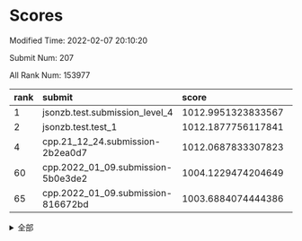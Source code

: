 # Scores

Modified Time: 2022-02-07 20:10:20

Submit Num: 207

All Rank Num: 153977

| rank |               submit               |       score        |       sigma        | pk_num |
| :--- | :--------------------------------- | :----------------- | :----------------- | :----- |
| 1    | jsonzb.test.submission_level_4     | 1012.9951323833567 | 0.7794018511571992 | 2976   |
| 2    | jsonzb.test.test_1                 | 1012.1877756117841 | 0.8086380048351589 | 2975   |
| 4    | cpp.21_12_24.submission-2b2ea0d7   | 1012.0687833307823 | 0.7958645163666742 | 2976   |
| 60   | cpp.2022_01_09.submission-5b0e3de2 | 1004.1229474204649 | 0.7101595918442674 | 2975   |
| 65   | cpp.2022_01_09.submission-816672bd | 1003.6884074444386 | 0.7261833415477466 | 2973   |


<details>
<summary>全部</summary>

| rank |                 submit                 |       score        |       sigma        | pk_num |
| :--- | :------------------------------------- | :----------------- | :----------------- | :----- |
| 1    | jsonzb.test.submission_level_4         | 1012.9951323833567 | 0.7794018511571992 | 2976   |
| 2    | jsonzb.test.test_1                     | 1012.1877756117841 | 0.8086380048351589 | 2975   |
| 3    | gobigger.level_3.submission_level_3_18 | 1012.0807600111851 | 0.7791366983288932 | 2977   |
| 4    | cpp.21_12_24.submission-2b2ea0d7       | 1012.0687833307823 | 0.7958645163666742 | 2976   |
| 5    | gobigger.level_3.submission_level_3_48 | 1011.3330808406745 | 0.7663153195633926 | 2972   |
| 6    | gobigger.level_3.submission_level_3_30 | 1011.2972871034225 | 0.7811723884296926 | 2972   |
| 7    | gobigger.level_3.submission_level_3_8  | 1011.2181565171296 | 0.7573957138352441 | 2977   |
| 8    | gobigger.level_3.submission_level_3_29 | 1011.138226046258  | 0.7681579233991103 | 2969   |
| 9    | gobigger.level_3.submission_level_3_20 | 1010.8626760048331 | 0.7716681023131488 | 2976   |
| 10   | gobigger.level_3.submission_level_3_45 | 1010.5700797625893 | 0.7795775261774025 | 2972   |
| 11   | gobigger.level_3.submission_level_3_5  | 1010.5129978749382 | 0.7633293012476922 | 2974   |
| 12   | gobigger.level_3.submission_level_3_22 | 1010.4538798623905 | 0.7781842375282201 | 2977   |
| 13   | gobigger.level_3.submission_level_3_3  | 1010.4425558662692 | 0.7646341584864224 | 2975   |
| 14   | gobigger.level_3.submission_level_3_37 | 1010.4187215495448 | 0.747254190504308  | 2974   |
| 15   | gobigger.level_3.submission_level_3_24 | 1010.347580278298  | 0.7530797668457954 | 2975   |
| 16   | gobigger.level_3.submission_level_3_1  | 1010.3158127216284 | 0.7795066563721922 | 2977   |
| 17   | gobigger.level_3.submission_level_3_39 | 1010.2670186408903 | 0.7570477316787619 | 2976   |
| 18   | gobigger.level_3.submission_level_3_23 | 1010.2124450779465 | 0.7657981988300041 | 2974   |
| 19   | gobigger.level_3.submission_level_3_40 | 1010.1935225605988 | 0.7456114570477967 | 2979   |
| 20   | gobigger.level_3.submission_level_3_7  | 1010.1441406445177 | 0.7651188974754094 | 2975   |
| 21   | gobigger.level_3.submission_level_3_33 | 1010.1431244514087 | 0.7555872666368252 | 2980   |
| 22   | gobigger.level_3.submission_level_3_9  | 1010.1149674157301 | 0.7414381782986789 | 2974   |
| 23   | gobigger.level_3.submission_level_3_25 | 1010.1148062562197 | 0.773756366937619  | 2978   |
| 24   | gobigger.level_3.submission_level_3_4  | 1010.0996913909627 | 0.7506715621211908 | 2976   |
| 25   | gobigger.level_3.submission_level_3_44 | 1010.0977012444911 | 0.7465653058190945 | 2976   |
| 26   | gobigger.level_3.submission_level_3_26 | 1009.978452665365  | 0.7741887003923995 | 2972   |
| 27   | gobigger.level_3.submission_level_3_27 | 1009.9779982054612 | 0.7795718560819643 | 2973   |
| 28   | gobigger.level_3.submission_level_3_11 | 1009.898234368689  | 0.7579835024853759 | 2974   |
| 29   | gobigger.level_3.submission_level_3_34 | 1009.751580496641  | 0.7629562898463775 | 2976   |
| 30   | gobigger.level_3.submission_level_3_0  | 1009.7429890699186 | 0.7350522712916913 | 2976   |
| 31   | gobigger.level_3.submission_level_3_35 | 1009.7334078662161 | 0.7518366691246755 | 2973   |
| 32   | gobigger.level_3.submission_level_3_6  | 1009.71830662473   | 0.731395754006727  | 2980   |
| 33   | gobigger.level_3.submission_level_3_36 | 1009.7003718397664 | 0.7607846760480198 | 2977   |
| 34   | gobigger.level_3.submission_level_3_49 | 1009.6983286025958 | 0.7540012694247342 | 2975   |
| 35   | gobigger.level_3.submission_level_3_38 | 1009.6521147682182 | 0.745639501747754  | 2981   |
| 36   | gobigger.level_3.submission_level_3_14 | 1009.6461521544583 | 0.7395145448920281 | 2977   |
| 37   | gobigger.level_3.submission_level_3_13 | 1009.5174624343354 | 0.726870346191582  | 2976   |
| 38   | gobigger.level_3.submission_level_3_41 | 1009.517137922955  | 0.752515349762048  | 2980   |
| 39   | gobigger.level_3.submission_level_3_15 | 1009.5164807916823 | 0.7516226470458167 | 2970   |
| 40   | gobigger.level_3.submission_level_3_31 | 1009.4960564163788 | 0.7599561669188898 | 2979   |
| 41   | gobigger.level_3.submission_level_3_19 | 1009.4786319337738 | 0.7672244795300954 | 2978   |
| 42   | gobigger.level_3.submission_level_3_32 | 1009.3855365979847 | 0.757585134654267  | 2979   |
| 43   | gobigger.level_3.submission_level_3_2  | 1009.3165501238782 | 0.7517998161020807 | 2975   |
| 44   | gobigger.level_3.submission_level_3_42 | 1009.208220660312  | 0.7304843436924092 | 2976   |
| 45   | gobigger.level_3.submission_level_3_16 | 1009.1364525222959 | 0.7455630530227023 | 2978   |
| 46   | gobigger.level_3.submission_level_3_10 | 1009.0202971298361 | 0.7321950486082753 | 2975   |
| 47   | gobigger.level_3.submission_level_3_17 | 1008.8836350152869 | 0.736400877245224  | 2975   |
| 48   | gobigger.level_3.submission_level_3_46 | 1008.7000022869595 | 0.7499791650439298 | 2972   |
| 49   | gobigger.level_3.submission_level_3_28 | 1008.5637987257953 | 0.7357873123513129 | 2973   |
| 50   | gobigger.level_3.submission_level_3_43 | 1008.5510408329104 | 0.7287353293432018 | 2974   |
| 51   | gobigger.level_3.submission_level_3_47 | 1008.5401987450516 | 0.7376306149527526 | 2968   |
| 52   | gobigger.level_3.submission_level_3_21 | 1008.5023161237754 | 0.7248070718106828 | 2973   |
| 53   | gobigger.level_3.submission_level_3_12 | 1007.6376114400638 | 0.7445365652471009 | 2974   |
| 54   | gobigger.level_1.submission_level_1_29 | 1005.3568653339596 | 0.7071575094415634 | 2976   |
| 55   | gobigger.level_1.submission_level_1_12 | 1004.4676989004194 | 0.7147910865640599 | 2979   |
| 56   | gobigger.level_1.submission_level_1_39 | 1004.3199174701098 | 0.7222571096747918 | 2975   |
| 57   | gobigger.level_1.submission_level_1_21 | 1004.3160765166293 | 0.7131346889923905 | 2975   |
| 58   | gobigger.level_1.submission_level_1_34 | 1004.1459714062631 | 0.7203924961748922 | 2977   |
| 59   | gobigger.level_1.submission_level_1_14 | 1004.1291388941394 | 0.7191168347321157 | 2978   |
| 60   | cpp.2022_01_09.submission-5b0e3de2     | 1004.1229474204649 | 0.7101595918442674 | 2975   |
| 61   | gobigger.level_1.submission_level_1_30 | 1004.0556158117762 | 0.7221245476533237 | 2974   |
| 62   | gobigger.level_1.submission_level_1_26 | 1004.0384856914154 | 0.7218668827861778 | 2978   |
| 63   | gobigger.level_1.submission_level_1_2  | 1003.8697132006583 | 0.7144036300671173 | 2975   |
| 64   | gobigger.level_1.submission_level_1_25 | 1003.7716206238241 | 0.7249412728243887 | 2976   |
| 65   | cpp.2022_01_09.submission-816672bd     | 1003.6884074444386 | 0.7261833415477466 | 2973   |
| 66   | gobigger.level_1.submission_level_1_42 | 1003.6595636824534 | 0.7163887701666987 | 2975   |
| 67   | gobigger.level_1.submission_level_1_7  | 1003.645526773236  | 0.7202997219919328 | 2981   |
| 68   | gobigger.level_1.submission_level_1_17 | 1003.5887244511237 | 0.718693579335277  | 2974   |
| 69   | gobigger.level_1.submission_level_1_24 | 1003.5877620027496 | 0.7145526036311579 | 2976   |
| 70   | gobigger.level_1.submission_level_1_1  | 1003.584048096366  | 0.7274107160758987 | 2978   |
| 71   | gobigger.level_1.submission_level_1_32 | 1003.5580636258602 | 0.7184341319766455 | 2976   |
| 72   | gobigger.level_1.submission_level_1_11 | 1003.5213475440415 | 0.7020067561837782 | 2978   |
| 73   | gobigger.level_1.submission_level_1_22 | 1003.4674841864609 | 0.7136755857943639 | 2972   |
| 74   | gobigger.level_1.submission_level_1_44 | 1003.4586426310599 | 0.703401075346547  | 2978   |
| 75   | gobigger.level_1.submission_level_1_6  | 1003.4550238998771 | 0.7012739330759753 | 2978   |
| 76   | gobigger.level_1.submission_level_1_48 | 1003.4275474327462 | 0.7178240358228687 | 2977   |
| 77   | gobigger.level_1.submission_level_1_27 | 1003.4111230019674 | 0.7001074821287189 | 2978   |
| 78   | gobigger.level_1.submission_level_1_41 | 1003.3886295942896 | 0.7127812880376071 | 2969   |
| 79   | gobigger.level_1.submission_level_1_8  | 1003.3380043534321 | 0.7129882770719089 | 2972   |
| 80   | gobigger.level_1.submission_level_1_46 | 1003.3315244429067 | 0.7250570380322379 | 2979   |
| 81   | gobigger.level_1.submission_level_1_37 | 1003.3261520616404 | 0.7216620706399932 | 2977   |
| 82   | gobigger.level_1.submission_level_1_35 | 1003.2244533625981 | 0.7202609444692043 | 2972   |
| 83   | gobigger.level_1.submission_level_1_19 | 1003.2240541180561 | 0.7148042291488146 | 2979   |
| 84   | gobigger.level_1.submission_level_1_4  | 1003.2130346888167 | 0.7214446210347383 | 2975   |
| 85   | gobigger.level_1.submission_level_1_9  | 1003.185036731918  | 0.7134996620595474 | 2975   |
| 86   | gobigger.level_1.submission_level_1_13 | 1003.1663245053703 | 0.707274160752045  | 2975   |
| 87   | gobigger.level_1.submission_level_1_20 | 1003.1487940758931 | 0.7113812096056935 | 2981   |
| 88   | gobigger.level_1.submission_level_1_15 | 1003.1452690915341 | 0.7089021068996724 | 2971   |
| 89   | gobigger.level_1.submission_level_1_28 | 1003.1232570764329 | 0.7052290093866455 | 2975   |
| 90   | gobigger.level_1.submission_level_1_18 | 1003.1149911384521 | 0.7148655869363499 | 2973   |
| 91   | gobigger.level_1.submission_level_1_36 | 1003.0825732269551 | 0.7159135354577176 | 2974   |
| 92   | gobigger.level_1.submission_level_1_47 | 1002.9930157288985 | 0.7221629990152971 | 2975   |
| 93   | gobigger.level_1.submission_level_1_3  | 1002.8709582536927 | 0.713543906812438  | 2976   |
| 94   | gobigger.level_1.submission_level_1_0  | 1002.8125039553548 | 0.7158610916183139 | 2974   |
| 95   | gobigger.level_1.submission_level_1_5  | 1002.7350188423694 | 0.7215266090603694 | 2979   |
| 96   | gobigger.level_1.submission_level_1_33 | 1002.7144749463733 | 0.7097821771682404 | 2974   |
| 97   | gobigger.level_1.submission_level_1_40 | 1002.7090695509695 | 0.7159329288571545 | 2972   |
| 98   | gobigger.level_1.submission_level_1_23 | 1002.6812395366071 | 0.7122375224455328 | 2977   |
| 99   | gobigger.level_1.submission_level_1_31 | 1002.6132016659451 | 0.7116788938385357 | 2974   |
| 100  | gobigger.level_1.submission_level_1_38 | 1002.6009973073888 | 0.7205974412407793 | 2975   |
| 101  | gobigger.level_1.submission_level_1_16 | 1002.4692195381684 | 0.7126312188733787 | 2979   |
| 102  | gobigger.level_1.submission_level_1_45 | 1002.4597344127033 | 0.7251312600896883 | 2979   |
| 103  | gobigger.level_1.submission_level_1_10 | 1002.4448800513228 | 0.7180041922553622 | 2974   |
| 104  | gobigger.level_1.submission_level_1_49 | 1002.2589559017005 | 0.7115955839981011 | 2973   |
| 105  | gobigger.level_1.submission_level_1_43 | 1001.6736821189882 | 0.7161144556269711 | 2978   |
| 106  | gobigger.random.submission_random_24   | 998.371566193461   | 0.7122053946226786 | 2975   |
| 107  | gobigger.random.submission_random_41   | 997.9253692300587  | 0.7118234893819653 | 2976   |
| 108  | gobigger.random.submission_random_8    | 997.2934102563396  | 0.7123071078573021 | 2975   |
| 109  | gobigger.random.submission_random_35   | 997.122659671686   | 0.7121116509677418 | 2979   |
| 110  | gobigger.random.submission_random_38   | 997.0456253578863  | 0.6990724998638745 | 2971   |
| 111  | gobigger.random.submission_random_49   | 997.0170059597233  | 0.7083592886447652 | 2971   |
| 112  | gobigger.random.submission_random_42   | 996.7357560086242  | 0.7131858798310511 | 2974   |
| 113  | gobigger.random.submission_random_45   | 996.5566132907998  | 0.7053448860930718 | 2970   |
| 114  | gobigger.random.submission_random_26   | 996.5475119359137  | 0.7062110080985844 | 2976   |
| 115  | gobigger.random.submission_random_40   | 996.4957427655625  | 0.7070386544663599 | 2980   |
| 116  | gobigger.random.submission_random_1    | 996.4221515410067  | 0.7133769750918407 | 2973   |
| 117  | gobigger.random.submission_random_21   | 996.3632639974459  | 0.709762488421216  | 2980   |
| 118  | gobigger.random.submission_random_15   | 996.3611815264838  | 0.7231016555367238 | 2980   |
| 119  | gobigger.random.submission_random_6    | 996.3601551158206  | 0.7244433528914859 | 2976   |
| 120  | gobigger.random.submission_random_37   | 996.3294155739889  | 0.6991204837089117 | 2977   |
| 121  | gobigger.random.submission_random_44   | 996.3130021423921  | 0.7026324256713251 | 2976   |
| 122  | gobigger.random.submission_random_43   | 996.3032724375322  | 0.7193064422383184 | 2979   |
| 123  | gobigger.random.submission_random_20   | 996.277902136397   | 0.7179742147213172 | 2976   |
| 124  | gobigger.random.submission_random_36   | 996.2437691470789  | 0.7113254748181571 | 2979   |
| 125  | gobigger.random.submission_random_28   | 996.1196867529696  | 0.7228089950252669 | 2977   |
| 126  | gobigger.level_2.submission_level_2_31 | 996.0803354074491  | 0.7138391792427894 | 2975   |
| 127  | gobigger.random.submission_random_32   | 996.0350263384667  | 0.7102141464148285 | 2979   |
| 128  | gobigger.random.submission_random_47   | 996.0194960986438  | 0.7171741062730799 | 2973   |
| 129  | gobigger.random.submission_random_23   | 995.9801440610372  | 0.7085582511504639 | 2977   |
| 130  | gobigger.random.submission_random_39   | 995.9645760346277  | 0.7212271513708304 | 2982   |
| 131  | gobigger.random.submission_random_12   | 995.910494585653   | 0.7146899858104616 | 2976   |
| 132  | gobigger.random.submission_random_48   | 995.9000877510896  | 0.6991402520791438 | 2977   |
| 133  | gobigger.random.submission_random_27   | 995.879346902934   | 0.7220927716549466 | 2973   |
| 134  | gobigger.random.submission_random_22   | 995.8078786667662  | 0.7115505989406231 | 2976   |
| 135  | gobigger.random.submission_random_13   | 995.8068896242055  | 0.701398825287721  | 2977   |
| 136  | gobigger.random.submission_random_0    | 995.7756733702913  | 0.7065507450538859 | 2977   |
| 137  | gobigger.random.submission_random_30   | 995.7685342592117  | 0.7094042198495378 | 2974   |
| 138  | gobigger.random.submission_random_16   | 995.7342137938398  | 0.6931806530265463 | 2976   |
| 139  | gobigger.random.submission_random_29   | 995.6829662337235  | 0.7100654353520623 | 2980   |
| 140  | gobigger.random.submission_random_25   | 995.6312229807417  | 0.7182775939459972 | 2975   |
| 141  | gobigger.random.submission_random_2    | 995.540960258428   | 0.7145812704462847 | 2979   |
| 142  | gobigger.random.submission_random_17   | 995.4927670354402  | 0.708292320945234  | 2983   |
| 143  | gobigger.random.submission_random_31   | 995.395600675281   | 0.6994390700763956 | 2973   |
| 144  | gobigger.random.submission_random_33   | 995.3876425508839  | 0.7298405212973296 | 2972   |
| 145  | gobigger.random.submission_random_9    | 995.3848393289247  | 0.7222518412997805 | 2968   |
| 146  | gobigger.random.submission_random_10   | 995.1534201113601  | 0.6994478361309644 | 2977   |
| 147  | gobigger.random.submission_random_3    | 995.1227949889591  | 0.7156782992987831 | 2971   |
| 148  | gobigger.random.submission_random_34   | 995.096274929316   | 0.7108162018192061 | 2981   |
| 149  | gobigger.random.submission_random_7    | 995.0633673902132  | 0.7333072956116912 | 2972   |
| 150  | gobigger.random.submission_random_46   | 994.9997457003503  | 0.707610165372043  | 2978   |
| 151  | gobigger.random.submission_random_5    | 994.9836640848313  | 0.7130244692405282 | 2979   |
| 152  | gobigger.random.submission_random_19   | 994.910703963272   | 0.7062341566106447 | 2976   |
| 153  | gobigger.random.submission_random_14   | 994.8913872191755  | 0.706287674736965  | 2974   |
| 154  | gobigger.random.submission_random_4    | 994.7349697893726  | 0.7123942487168964 | 2973   |
| 155  | gobigger.random.submission_random_18   | 994.7051592605602  | 0.7233734757074108 | 2972   |
| 156  | gobigger.random.submission_random_11   | 994.5404041026206  | 0.7354130599424665 | 2977   |
| 157  | gobigger.level_2.submission_level_2_33 | 994.0755224702592  | 0.7259256491268095 | 2977   |
| 158  | gobigger.level_2.submission_level_2_14 | 993.4194433970454  | 0.7384091911332811 | 2974   |
| 159  | gobigger.level_2.submission_level_2_10 | 993.3452954812344  | 0.763257485634478  | 2972   |
| 160  | gobigger.level_2.submission_level_2_38 | 993.2599679439189  | 0.7282485070176352 | 2974   |
| 161  | gobigger.level_2.submission_level_2_44 | 993.2092010487995  | 0.7270779144052497 | 2977   |
| 162  | gobigger.level_2.submission_level_2_5  | 993.2006604574084  | 0.7422913488363367 | 2981   |
| 163  | gobigger.level_2.submission_level_2_22 | 993.1704590428001  | 0.7488927656623764 | 2975   |
| 164  | gobigger.level_2.submission_level_2_1  | 993.1500435490532  | 0.7232485577669281 | 2969   |
| 165  | gobigger.level_2.submission_level_2_21 | 993.0634538485989  | 0.7318282197211988 | 2975   |
| 166  | gobigger.level_2.submission_level_2_26 | 993.0458648368336  | 0.7284000124855688 | 2971   |
| 167  | gobigger.level_2.submission_level_2_23 | 992.9171011667182  | 0.7340448784690622 | 2974   |
| 168  | gobigger.level_2.submission_level_2_19 | 992.7213181372285  | 0.7441418965023898 | 2974   |
| 169  | gobigger.level_2.submission_level_2_25 | 992.6234392350866  | 0.7451444718725323 | 2973   |
| 170  | gobigger.level_2.submission_level_2_41 | 992.5922848330559  | 0.7326184749012336 | 2970   |
| 171  | gobigger.level_2.submission_level_2_6  | 992.433525232969   | 0.7416751100400034 | 2968   |
| 172  | gobigger.level_2.submission_level_2_28 | 992.4286563708322  | 0.7471479518280554 | 2977   |
| 173  | gobigger.level_2.submission_level_2_27 | 992.3809730666541  | 0.7365880379328535 | 2975   |
| 174  | gobigger.level_2.submission_level_2_8  | 992.3130195330924  | 0.7344512554525717 | 2976   |
| 175  | gobigger.level_2.submission_level_2_3  | 992.2226476945159  | 0.7367895502566043 | 2978   |
| 176  | gobigger.level_2.submission_level_2_2  | 992.1662876672509  | 0.7475907563063003 | 2974   |
| 177  | gobigger.level_2.submission_level_2_4  | 992.1579362395814  | 0.7437739243595729 | 2975   |
| 178  | gobigger.level_2.submission_level_2_16 | 992.0559559875844  | 0.7434065504689504 | 2973   |
| 179  | gobigger.level_2.submission_level_2_7  | 992.0484679257519  | 0.7488620136140807 | 2982   |
| 180  | gobigger.level_2.submission_level_2_48 | 992.0149769374952  | 0.7280205520652655 | 2977   |
| 181  | gobigger.level_2.submission_level_2_29 | 992.0029096150763  | 0.7412863861055498 | 2972   |
| 182  | gobigger.level_2.submission_level_2_17 | 991.9911217692604  | 0.7516360929095544 | 2973   |
| 183  | gobigger.level_2.submission_level_2_24 | 991.9882985335329  | 0.7613446940821161 | 2969   |
| 184  | gobigger.level_2.submission_level_2_45 | 991.8805867418573  | 0.7415752043493884 | 2973   |
| 185  | gobigger.level_2.submission_level_2_40 | 991.8633022481442  | 0.7713225800737962 | 2977   |
| 186  | gobigger.level_2.submission_level_2_49 | 991.7640097321299  | 0.7428379024206457 | 2978   |
| 187  | gobigger.level_2.submission_level_2_47 | 991.7022139565997  | 0.7643526698487634 | 2973   |
| 188  | gobigger.level_2.submission_level_2_13 | 991.6467439942468  | 0.7498463541194521 | 2968   |
| 189  | gobigger.level_2.submission_level_2_9  | 991.6333160402369  | 0.7366213301250902 | 2973   |
| 190  | gobigger.level_2.submission_level_2_11 | 991.6273513627756  | 0.7449118297360364 | 2975   |
| 191  | gobigger.level_2.submission_level_2_32 | 991.6126390647622  | 0.744018970430445  | 2974   |
| 192  | gobigger.level_2.submission_level_2_12 | 991.488483897904   | 0.7640464427106765 | 2979   |
| 193  | gobigger.level_2.submission_level_2_35 | 991.4371686442398  | 0.7457834322922079 | 2977   |
| 194  | gobigger.level_2.submission_level_2_36 | 991.3789443985495  | 0.7442430546936719 | 2976   |
| 195  | gobigger.level_2.submission_level_2_46 | 991.3331286354324  | 0.7353609183083576 | 2974   |
| 196  | gobigger.level_2.submission_level_2_37 | 991.2701831926399  | 0.7524116717349414 | 2974   |
| 197  | gobigger.level_2.submission_level_2_18 | 991.2233200726185  | 0.7657206223002315 | 2973   |
| 198  | gobigger.level_2.submission_level_2_42 | 991.1856689007492  | 0.7458865579671671 | 2976   |
| 199  | gobigger.level_2.submission_level_2_30 | 991.0858051500684  | 0.7451250071786606 | 2975   |
| 200  | gobigger.level_2.submission_level_2_0  | 991.0622041603775  | 0.7677556517131939 | 2981   |
| 201  | gobigger.level_2.submission_level_2_39 | 990.9366891373927  | 0.7652090328958321 | 2976   |
| 202  | gobigger.level_2.submission_level_2_15 | 990.7763212354945  | 0.7702635355485411 | 2977   |
| 203  | gobigger.level_2.submission_level_2_43 | 990.6746706054925  | 0.7616461786726423 | 2976   |
| 204  | gobigger.level_2.submission_level_2_34 | 989.8037850312306  | 0.772860692559928  | 2976   |
| 205  | gobigger.level_2.submission_level_2_20 | 988.9498744305088  | 0.7950710355654178 | 2973   |
| 206  | gobigger.none.submission_none_0        | 976.3007321344896  | 1.4268009981390541 | 2973   |
| 207  | gobigger.none.submission_none_1        | 973.7901428299184  | 1.7933882786770052 | 2978   |

</details>